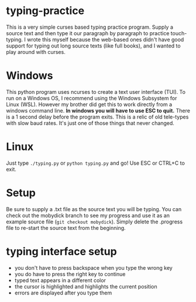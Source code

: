 # typing-practice
This is a very simple curses based typing practice program. Supply a source text and then type it our paragraph by paragraph to practice touch-typing. I wrote this myself because the web-based ones didn't have good support for typing out long source texts (like full books), and I wanted to play around with curses.

# Windows
This python program uses ncurses to create a text user interface (TUI). To run on a Windows OS, I recommend using the Windows Subsystem for Linux (WSL). However my brother did get this to work directly from a windows command line. **In windows you will have to use ESC to quit.** There is a 1 second delay before the program exits. This is a relic of old tele-types with slow baud rates. It's just one of those things that never changed.

# Linux
Just type ```./typing.py``` or ```python typing.py``` and go! Use ESC or CTRL+C to exit.

# Setup
Be sure to supply a .txt file as the source text you will be typing. You can check out the mobydick branch to see my progress and use it as an example source file (```git checkout mobydick```). Simply delete the .progress file to re-start the source text from the beginning.

# typing interface setup
* you don't have to press backspace when you type the wrong key
* you do have to press the right key to continue
* typed text appears in a different color
* the cursor is highlighted and highlights the current position
* errors are displayed after you type them
 
